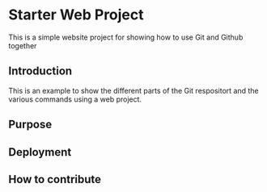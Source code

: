 # Starter Web Project

This is a simple website project for showing how to use Git and Github together

## Introduction

This is an example to show the different parts of the Git respositort and the various commands using a web project.

## Purpose

## Deployment

## How to contribute